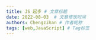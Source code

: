 ```yaml
---
title: JS 起步 # 文章标题
date: 2022-08-03  # 文章修改时间
authors: Chengzihan # 作者昵称
tags: [web,JavaScript] # Tag标签
---
```

